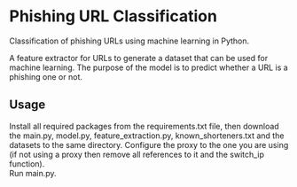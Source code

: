# Phishing URL Classification
Classification of phishing URLs using machine learning in Python.  

A feature extractor for URLs to generate a dataset that can be used for machine learning. The purpose of the model is to predict whether a URL is a phishing one or not.


## Usage  
Install all required packages from the requirements.txt file, then download the main.py, model.py, feature_extraction.py, known_shorteners.txt and the datasets to the same directory. Configure the proxy to the one you are using (if not using a proxy then remove all references to it and the switch_ip function).  
Run main.py.
